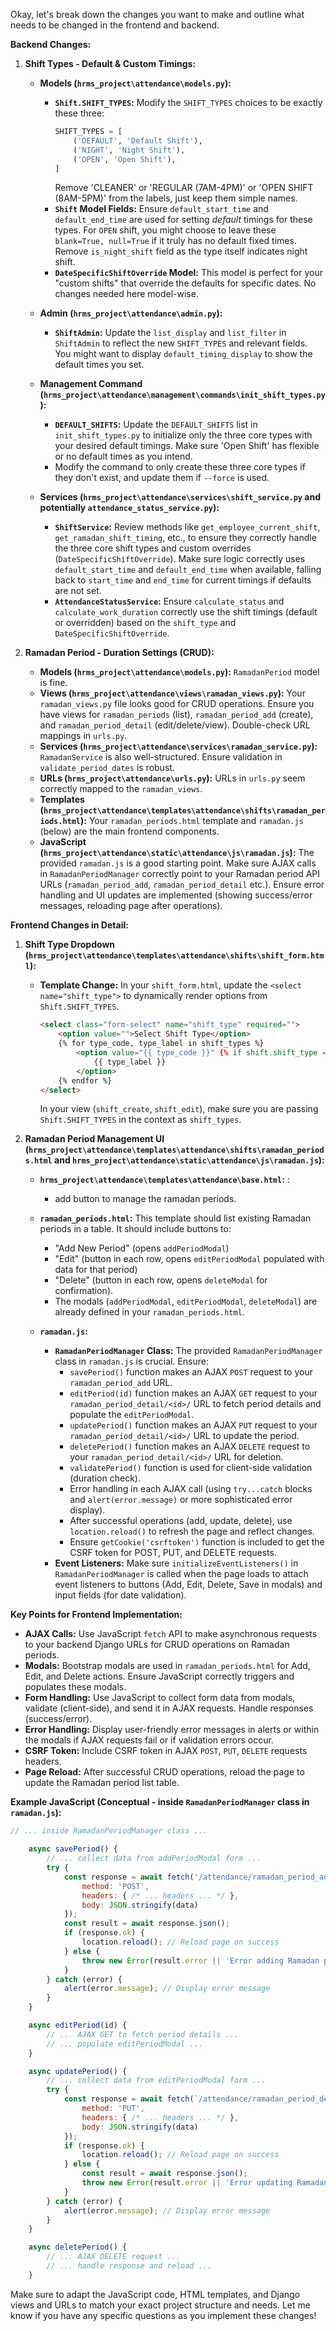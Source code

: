 Okay, let's break down the changes you want to make and outline what needs to be changed in the frontend and backend.

**Backend Changes:**

1.  **Shift Types - Default & Custom Timings:**

    *   **Models (`hrms_project\attendance\models.py`):**
        *   **`Shift.SHIFT_TYPES`:**  Modify the `SHIFT_TYPES` choices to be exactly these three:
            ```python
            SHIFT_TYPES = [
                ('DEFAULT', 'Default Shift'),
                ('NIGHT', 'Night Shift'),
                ('OPEN', 'Open Shift'),
            ]
            ```
            Remove 'CLEANER' or 'REGULAR (7AM-4PM)' or 'OPEN SHIFT (8AM-5PM)' from the labels, just keep them simple names.
        *   **`Shift` Model Fields:** Ensure `default_start_time` and `default_end_time` are used for setting *default* timings for these types. For `OPEN` shift, you might choose to leave these `blank=True, null=True` if it truly has no default fixed times. Remove `is_night_shift` field as the type itself indicates night shift.
        *   **`DateSpecificShiftOverride` Model:** This model is perfect for your "custom shifts" that override the defaults for specific dates. No changes needed here model-wise.

    *   **Admin (`hrms_project\attendance\admin.py`):**
        *   **`ShiftAdmin`:**  Update the `list_display` and `list_filter` in `ShiftAdmin` to reflect the new `SHIFT_TYPES` and relevant fields. You might want to display `default_timing_display` to show the default times you set.

    *   **Management Command (`hrms_project\attendance\management\commands\init_shift_types.py`):**
        *   **`DEFAULT_SHIFTS`:** Update the `DEFAULT_SHIFTS` list in `init_shift_types.py` to initialize only the three core types with your desired default timings.  Make sure 'Open Shift' has flexible or no default times as you intend.
        *   Modify the command to only create these three core types if they don't exist, and update them if `--force` is used.

    *   **Services (`hrms_project\attendance\services\shift_service.py` and potentially `attendance_status_service.py`):**
        *   **`ShiftService`:** Review methods like `get_employee_current_shift`, `get_ramadan_shift_timing`, etc., to ensure they correctly handle the three core shift types and custom overrides (`DateSpecificShiftOverride`). Make sure logic correctly uses `default_start_time` and `default_end_time` when available, falling back to `start_time` and `end_time` for current timings if defaults are not set.
        *   **`AttendanceStatusService`:**  Ensure `calculate_status` and `calculate_work_duration` correctly use the shift timings (default or overridden) based on the `shift_type` and `DateSpecificShiftOverride`.

2.  **Ramadan Period - Duration Settings (CRUD):**

    *   **Models (`hrms_project\attendance\models.py`):** `RamadanPeriod` model is fine.
    *   **Views (`hrms_project\attendance\views\ramadan_views.py`):**  Your `ramadan_views.py` file looks good for CRUD operations. Ensure you have views for `ramadan_periods` (list), `ramadan_period_add` (create), and `ramadan_period_detail` (edit/delete/view). Double-check URL mappings in `urls.py`.
    *   **Services (`hrms_project\attendance\services\ramadan_service.py`):** `RamadanService` is also well-structured. Ensure validation in `validate_period_dates` is robust.
    *   **URLs (`hrms_project\attendance\urls.py`):** URLs in `urls.py` seem correctly mapped to the `ramadan_views`.
    *   **Templates (`hrms_project\attendance\templates\attendance\shifts\ramadan_periods.html`):** Your `ramadan_periods.html` template and `ramadan.js` (below) are the main frontend components.
    *   **JavaScript (`hrms_project\attendance\static\attendance\js\ramadan.js`):** The provided `ramadan.js` is a good starting point.  Make sure AJAX calls in `RamadanPeriodManager` correctly point to your Ramadan period API URLs (`ramadan_period_add`, `ramadan_period_detail` etc.). Ensure error handling and UI updates are implemented (showing success/error messages, reloading page after operations).

**Frontend Changes in Detail:**

1.  **Shift Type Dropdown (`hrms_project\attendance\templates\attendance\shifts\shift_form.html`):**

    *   **Template Change:** In your `shift_form.html`, update the `<select name="shift_type">` to dynamically render options from `Shift.SHIFT_TYPES`.

        ```html
        <select class="form-select" name="shift_type" required="">
            <option value="">Select Shift Type</option>
            {% for type_code, type_label in shift_types %}
                <option value="{{ type_code }}" {% if shift.shift_type == type_code %}selected{% endif %}>
                    {{ type_label }}
                </option>
            {% endfor %}
        </select>
        ```
        In your view (`shift_create`, `shift_edit`), make sure you are passing `Shift.SHIFT_TYPES` in the context as `shift_types`.

2.  **Ramadan Period Management UI (`hrms_project\attendance\templates\attendance\shifts\ramadan_periods.html` and `hrms_project\attendance\static\attendance\js\ramadan.js`):**

    *   **`hrms_project\attendance\templates\attendance\base.html`:**  : 
        *   add button to manage the ramadan periods. 

    *   **`ramadan_periods.html`:**  This template should list existing Ramadan periods in a table. It should include buttons to:
        *   "Add New Period" (opens `addPeriodModal`)
        *   "Edit" (button in each row, opens `editPeriodModal` populated with data for that period)
        *   "Delete" (button in each row, opens `deleteModal` for confirmation).
        *   The modals (`addPeriodModal`, `editPeriodModal`, `deleteModal`) are already defined in your `ramadan_periods.html`.

    *   **`ramadan.js`:**
        *   **`RamadanPeriodManager` Class:** The provided `RamadanPeriodManager` class in `ramadan.js` is crucial. Ensure:
            *   `savePeriod()` function makes an AJAX `POST` request to your `ramadan_period_add` URL.
            *   `editPeriod(id)` function makes an AJAX `GET` request to your `ramadan_period_detail/<id>/` URL to fetch period details and populate the `editPeriodModal`.
            *   `updatePeriod()` function makes an AJAX `PUT` request to your `ramadan_period_detail/<id>/` URL to update the period.
            *   `deletePeriod()` function makes an AJAX `DELETE` request to your `ramadan_period_detail/<id>/` URL for deletion.
            *   `validatePeriod()` function is used for client-side validation (duration check).
            *   Error handling in each AJAX call (using `try...catch` blocks and `alert(error.message)` or more sophisticated error display).
            *   After successful operations (add, update, delete), use `location.reload()` to refresh the page and reflect changes.
            *   Ensure `getCookie('csrftoken')` function is included to get the CSRF token for POST, PUT, and DELETE requests.
        *   **Event Listeners:**  Make sure `initializeEventListeners()` in `RamadanPeriodManager` is called when the page loads to attach event listeners to buttons (Add, Edit, Delete, Save in modals) and input fields (for date validation).

**Key Points for Frontend Implementation:**

*   **AJAX Calls:**  Use JavaScript `fetch` API to make asynchronous requests to your backend Django URLs for CRUD operations on Ramadan periods.
*   **Modals:** Bootstrap modals are used in `ramadan_periods.html` for Add, Edit, and Delete actions. Ensure JavaScript correctly triggers and populates these modals.
*   **Form Handling:**  Use JavaScript to collect form data from modals, validate (client-side), and send it in AJAX requests. Handle responses (success/error).
*   **Error Handling:** Display user-friendly error messages in alerts or within the modals if AJAX requests fail or if validation errors occur.
*   **CSRF Token:**  Include CSRF token in AJAX `POST`, `PUT`, `DELETE` requests headers.
*   **Page Reload:** After successful CRUD operations, reload the page to update the Ramadan period list table.

**Example JavaScript (Conceptual - inside `RamadanPeriodManager` class in `ramadan.js`):**

```javascript
// ... inside RamadanPeriodManager class ...

    async savePeriod() {
        // ... collect data from addPeriodModal form ...
        try {
            const response = await fetch('/attendance/ramadan_period_add/', { // Correct URL
                method: 'POST',
                headers: { /* ... headers ... */ },
                body: JSON.stringify(data)
            });
            const result = await response.json();
            if (response.ok) {
                location.reload(); // Reload page on success
            } else {
                throw new Error(result.error || 'Error adding Ramadan period');
            }
        } catch (error) {
            alert(error.message); // Display error message
        }
    }

    async editPeriod(id) {
        // ... AJAX GET to fetch period details ...
        // ... populate editPeriodModal ...
    }

    async updatePeriod() {
        // ... collect data from editPeriodModal form ...
        try {
            const response = await fetch(`/attendance/ramadan_period_detail/${id}/`, { // Correct URL with ID
                method: 'PUT',
                headers: { /* ... headers ... */ },
                body: JSON.stringify(data)
            });
            if (response.ok) {
                location.reload(); // Reload page on success
            } else {
                const result = await response.json();
                throw new Error(result.error || 'Error updating Ramadan period');
            }
        } catch (error) {
            alert(error.message); // Display error message
        }
    }

    async deletePeriod() {
        // ... AJAX DELETE request ...
        // ... handle response and reload ...
    }
```

Make sure to adapt the JavaScript code, HTML templates, and Django views and URLs to match your exact project structure and needs. Let me know if you have any specific questions as you implement these changes!
